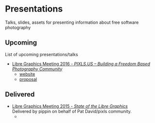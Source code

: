 # Presentations
Talks, slides, assets for presenting information about free software photography

## Upcoming
List of upcoming presentations/talks
* [Libre Graphics Meeting 2016 - _PIXLS.US – Building a Freedom Based Photography Community_](/LGM2016_PIXLS.US/)
    * [website](http://www.libregraphicsmeeting.org/2016/)
    * [proposal](/LGM2016_PIXLS.US/proposal.md)


## Delivered
* [Libre Graphics Meeting 2015 - _State of the Libre Graphics_][lgm2015]  
    Delivered by pippin on behalf of Pat David/pixls community.
    * [website]: http://www.libregraphicsmeeting.org/2015/

[lgm2015]: /LGM2015_State_Of
